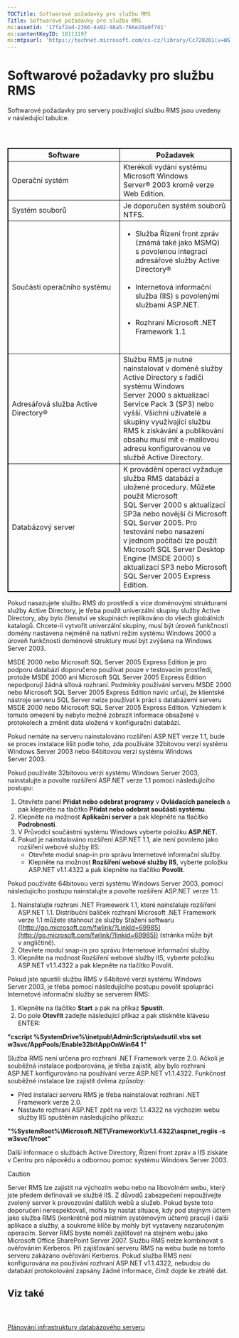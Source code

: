 ```yaml
---
TOCTitle: Softwarové požadavky pro službu RMS
Title: Softwarové požadavky pro službu RMS
ms:assetid: '17faf2ad-2366-4a92-98a5-766e20a0f741'
ms:contentKeyID: 18113197
ms:mtpsurl: 'https://technet.microsoft.com/cs-cz/library/Cc720201(v=WS.10)'
---
```


Softwarové požadavky pro službu RMS
===================================

Softwarové požadavky pro servery používající službu RMS jsou uvedeny v následující tabulce.

###  

 
<table style="border:1px solid black;">
<colgroup>
<col width="50%" />
<col width="50%" />
</colgroup>
<thead>
<tr class="header">
<th style="border:1px solid black;" >Software</th>
<th style="border:1px solid black;" >Požadavek</th>
</tr>
</thead>
<tbody>
<tr class="odd">
<td style="border:1px solid black;">Operační systém</td>
<td style="border:1px solid black;">Kterékoli vydání systému Microsoft Windows Server® 2003 kromě verze Web Edition.</td>
</tr>
<tr class="even">
<td style="border:1px solid black;">Systém souborů</td>
<td style="border:1px solid black;">Je doporučen systém souborů NTFS.</td>
</tr>
<tr class="odd">
<td style="border:1px solid black;">Součásti operačního systému</td>
<td style="border:1px solid black;"><ul>
<li>Služba Řízení front zpráv (známá také jako MSMQ) s povolenou integrací adresářové služby Active Directory®<br />
<br />
</li>
<li>Internetová informační služba (IIS) s povolenými službami ASP.NET.<br />
<br />
</li>
<li>Rozhraní Microsoft .NET Framework 1.1<br />
<br />
</li>
</ul></td>
</tr>
<tr class="even">
<td style="border:1px solid black;">Adresářová služba Active Directory®</td>
<td style="border:1px solid black;">Službu RMS je nutné nainstalovat v doméně služby Active Directory s řadiči systému Windows Server 2000 s aktualizací Service Pack 3 (SP3) nebo vyšší. Všichni uživatelé a skupiny využívající službu RMS k získávání a publikování obsahu musí mít e-mailovou adresu konfigurovanou ve službě Active Directory.</td>
</tr>
<tr class="odd">
<td style="border:1px solid black;">Databázový server</td>
<td style="border:1px solid black;">K provádění operací vyžaduje služba RMS databázi a uložené procedury. Můžete použít Microsoft SQL Server 2000 s aktualizací SP3a nebo novější či Microsoft SQL Server 2005. Pro testování nebo nasazení v jednom počítači lze použít Microsoft SQL Server Desktop Engine (MSDE 2000) s aktualizací SP3 nebo Microsoft SQL Server 2005 Express Edition.</td>
</tr>
</tbody>
</table>
  
Pokud nasazujete službu RMS do prostředí s více doménovými strukturami služby Active Directory, je třeba použít univerzální skupiny služby Active Directory, aby bylo členství ve skupinách replikováno do všech globálních katalogů. Chcete-li vytvořit univerzální skupiny, musí být úroveň funkčnosti domény nastavena nejméně na nativní režim systému Windows 2000 a úroveň funkčnosti doménové struktury musí být zvýšena na Windows Server 2003.
  
MSDE 2000 nebo Microsoft SQL Server 2005 Express Edition je pro podporu databází doporučeno používat pouze v testovacím prostředí, protože MSDE 2000 ani Microsoft SQL Server 2005 Express Edition nepodporují žádná síťová rozhraní. Podmínky používání serveru MSDE 2000 nebo Microsoft SQL Server 2005 Express Edition navíc určují, že klientské nástroje serveru SQL Server nelze používat k práci s databázemi serveru MSDE 2000 nebo Microsoft SQL Server 2005 Express Edition. Vzhledem k tomuto omezení by nebylo možné zobrazit informace obsažené v protokolech a změnit data uložená v konfigurační databázi.
  
Pokud nemáte na serveru nainstalováno rozšíření ASP.NET verze 1.1, bude se proces instalace lišit podle toho, zda používáte 32bitovou verzi systému Windows Server 2003 nebo 64bitovou verzi systému Windows Server 2003.
  
Pokud používáte 32bitovou verzi systému Windows Server 2003, nainstalujte a povolte rozšíření ASP.NET verze 1.1 pomocí následujícího postupu:
  
1.  Otevřete panel **Přidat nebo odebrat programy** v **Ovládacích panelech** a pak klepněte na tlačítko **Přidat nebo odebrat součásti systému**.  
2.  Klepněte na možnost **Aplikační server** a pak klepněte na tlačítko **Podrobnosti**.  
3.  V Průvodci součástmi systému Windows vyberte položku **ASP.NET**.  
4.  Pokud je nainstalováno rozšíření ASP.NET 1.1, ale není povoleno jako rozšíření webové služby IIS:  
    -   Otevřete modul snap-in pro správu Internetové informační služby.  
    -   Klepněte na možnost **Rozšíření webové služby IIS**, vyberte položku ASP.NET v1.1.4322 a pak klepněte na tlačítko **Povolit**.
  
Pokud používáte 64bitovou verzi systému Windows Server 2003, pomocí následujícího postupu nainstalujte a povolte rozšíření ASP.NET verze 1.1:
  
1.  Nainstalujte rozhraní .NET Framework 1.1, které nainstaluje rozšíření ASP.NET 1.1. Distribuční balíček rozhraní Microsoft .NET Framework verze 1.1 můžete stáhnout ze služby Stažení softwaru ([http://go.microsoft.com/fwlink/?LinkId=69985](http://go.microsoft.com/fwlink/?linkid=69985)) (stránka může být v angličtině).  
2.  Otevřete modul snap-in pro správu Internetové informační služby.  
3.  Klepněte na možnost Rozšíření webové služby IIS, vyberte položku ASP.NET v1.1.4322 a pak klepněte na tlačítko Povolit.
  
Pokud jste spustili službu RMS v 64bitové verzi systému Windows Server 2003, je třeba pomocí následujícího postupu povolit spolupráci Internetové informační služby se serverem RMS:
  
1.  Klepněte na tlačítko **Start** a pak na příkaz **Spustit**.  
2.  Do pole **Otevřít** zadejte následující příkaz a pak stiskněte klávesu ENTER:
  
**"cscript %SystemDrive%\\inetpub\\AdminScripts\\adsutil.vbs set w3svc/AppPools/Enable32bitAppOnWin64 1"**
  
Služba RMS není určena pro rozhraní .NET Framework verze 2.0. Ačkoli je souběžná instalace podporována, je třeba zajistit, aby bylo rozhraní ASP.NET konfigurováno na používání verze ASP.NET v1.1.4322. Funkčnost souběžné instalace lze zajistit dvěma způsoby:
  
-   Před instalací serveru RMS je třeba nainstalovat rozhraní .NET Framework verze 2.0.  
-   Nastavte rozhraní ASP.NET zpět na verzi 1.1.4322 na výchozím webu služby IIS spuštěním následujícího příkazu:
  
**"%SystemRoot%\\Microsoft.NET\\Framework\\v1.1.4322\\aspnet\_regiis -s w3svc/1/root"**
  
Další informace o službách Active Directory, Řízení front zpráv a IIS získáte v Centru pro nápovědu a odbornou pomoc systému Windows Server 2003.
  
> [!CAUTION]
> Server RMS lze zajistit na výchozím webu nebo na libovolném webu, který jste předem definovali ve službě IIS. Z důvodů zabezpečení nepoužívejte zvolený server k provozování dalších webů a služeb. Pokud byste toto doporučení nerespektovali, mohla by nastat situace, kdy pod stejným účtem jako služba RMS (konkrétně pod místním systémovým účtem) pracují i další aplikace a služby, a soukromé klíče by mohly být vystaveny nezaručeným operacím. Server RMS byste neměli zajišťovat na stejném webu jako Microsoft Office SharePoint Server 2007. Službu RMS nelze kombinovat s ověřováním Kerberos. Při zajišťování serveru RMS na webu bude na tomto serveru zakázáno ověřování Kerberos. Pokud služba RMS není konfigurována na používání rozhraní ASP.NET v1.1.4322, nebudou do databází protokolování zapsány žádné informace, čímž dojde ke ztrátě dat. 
  
Viz také  
--------
  
####  
  
[Plánování infrastruktury databázového serveru](https://technet.microsoft.com/b12354bd-3143-4d1f-b5aa-450c4550653c)
